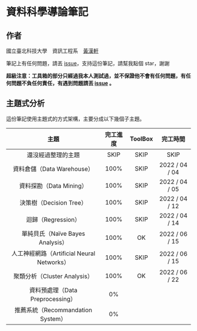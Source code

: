 # 資料科學導論筆記



## 作者

國立臺北科技大學　資訊工程系　[黃漢軒](https://ntut-xuan.github.io)

筆記上有任何問題，請丟 [issue](https://github.com/ntut-xuan/DataScienceNote/issues)，支持這份筆記，請幫我點個 star，謝謝



**超級注意：工具箱的部分只經過我本人測試過，並不保證他不會有任何問題，有任何問題不負任何責任，有遇到問題請丟 [issue](https://github.com/ntut-xuan/DataScienceNote/issues) 。**



## 主題式分析

這份筆記使用主題式的方式架構，主要分成以下幾個子主題。



|                    主題                    | 完工進度 | ToolBox |    完工時間    |
| :----------------------------------------: | :------: | :-----: | :------------: |
|             還沒經過整理的主題             |   SKIP   |  SKIP   |      SKIP      |
|         資料倉儲（Data Warehouse）         |   100%   |  SKIP   | 2022 / 04 / 04 |
|          資料探勘（Data Mining）           |   100%   |  SKIP   | 2022 / 04 / 05 |
|          決策樹（Decision Tree）           |   100%   |  SKIP   | 2022 / 04 / 12 |
|             迴歸（Regression）             |   100%   |  SKIP   | 2022 / 04 / 14 |
|      單純貝氏（Naïve Bayes Analysis）      |   100%   |   OK    | 2022 / 06 / 15 |
| 人工神經網路（Artificial Neural Networks） |   100%   |  SKIP   | 2022 / 06 / 15 |
|        聚類分析（Cluster Analysis）        |   100%   |   OK    | 2022 / 06 / 22 |
|      資料預處理（Data Preprocessing）      |    0%    |         |                |
|     推薦系統（Recommandation System）      |    0%    |         |                |

